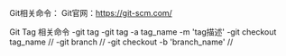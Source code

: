 Git相关命令：
Git官网：https://git-scm.com/

Git Tag 相关命令
-git tag
-git tag -a tag_name -m 'tag描述'
-git checkout tag_name          //
-git branch                     //
-git checkout -b 'branch_name'  //